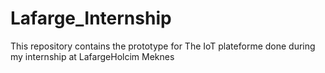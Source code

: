 # Lafarge_Internship
This repository contains the prototype for The IoT plateforme done during my internship at LafargeHolcim Meknes
